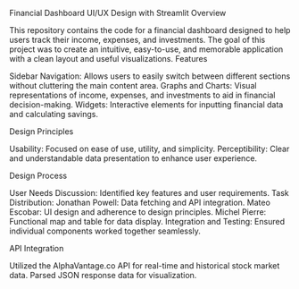 Financial Dashboard UI/UX Design with Streamlit
Overview

This repository contains the code for a financial dashboard designed to help users track their income, expenses, and investments. The goal of this project was to create an intuitive, easy-to-use, and memorable application with a clean layout and useful visualizations.
Features

 Sidebar Navigation: Allows users to easily switch between different sections without cluttering the main content area.
 Graphs and Charts: Visual representations of income, expenses, and investments to aid in financial decision-making.
 Widgets: Interactive elements for inputting financial data and calculating savings.

Design Principles

 Usability: Focused on ease of use, utility, and simplicity.
 Perceptibility: Clear and understandable data presentation to enhance user experience.

Design Process

User Needs Discussion: Identified key features and user requirements.
Task Distribution:
    Jonathan Powell: Data fetching and API integration.
    Mateo Escobar: UI design and adherence to design principles.
    Michel Pierre: Functional map and table for data display.
Integration and Testing: Ensured individual components worked together seamlessly.

API Integration

 Utilized the AlphaVantage.co API for real-time and historical stock market data.
 Parsed JSON response data for visualization.
